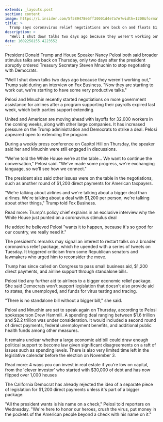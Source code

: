 ```yaml
--- 
extends: _layouts.post 
section: content 
image: https://i.insider.com/5f589478e6ff30001d4e7a7e?width=1200&format=jpeg 
title: > 
  Trump says coronavirus relief negotiations are back on and floats $1,200 stimulus checks just 2 days after pulling the plug on talks 
description: > 
  "Well I shut down talks two days ago because they weren't working out," Trump said during an interview on Fox Business.The president also said other issues were on the table in the negotiations, such as another round of $1,200 direct payments for American taxpayers."We're talking about airlines and we're talking about a bigger deal than airlines.Trump has since called on Congress to pass small business aid, $1,200 direct payments, and airline support through standalone bills.It would included a second round of direct payments, federal unemployment benefits, and additional public health funds among other measures. 
date: 1602258155.4223552 
--- 
```

President Donald Trump and House Speaker Nancy Pelosi both said broader stimulus talks are back on Thursday, only two days after the president abruptly ordered Treasury Secretary Steven Mnuchin to stop negotiating with Democrats.

"Well I shut down talks two days ago because they weren't working out," Trump said during an interview on Fox Business. "Now they are starting to work out, we're starting to have some very productive talks."

Pelosi and Mnuchin recently started negotiations on more government assistance for airlines after a program supporting their payrolls expired last week, which both parties support extending.

United and American are moving ahead with layoffs for 32,000 workers in the coming weeks, along with other large companies. It has increased pressure on the Trump administration and Democrats to strike a deal. Pelosi appeared open to extending the program.

During a weekly press conference on Capitol Hill on Thursday, the speaker said her and Mnuchin were still engaged in discussions.

"We've told the White House we're at the table... We want to continue the conversation," Pelosi said. "We've made some progress, we're exchanging language, so we'll see how we connect."

The president also said other issues were on the table in the negotiations, such as another round of $1,200 direct payments for American taxpayers.

"We're talking about airlines and we're talking about a bigger deal than airlines. We're talking about a deal with $1,200 per person, we're talking about other things," Trump told Fox Business.

Read more: Trump's policy chief explains in an exclusive interview why the White House just punted on a coronavirus stimulus deal

He added he believed Pelosi "wants it to happen, because it's so good for our country, we really need it."

The president's remarks may signal an interest to restart talks on a broader coronavirus relief package, which he upended with a series of tweets on Tuesday. It triggered criticism from some Republican senators and lawmakers who urged him to reconsider the move.

Trump has since called on Congress to pass small business aid, $1,200 direct payments, and airline support through standalone bills.

Pelosi tied any further aid to airlines to a bigger economic relief package. She said Democrats won't support legislation that doesn't also provide aid to states, the unemployed, and funds for virus testing and tracing.

"There is no standalone bill without a bigger bill," she said.

Pelosi and Mnuchin are set to speak again on Thursday, according to Pelosi spokesperson Drew Hammill. A spending deal ranging between $1.6 trillion and $2.2 trillion was under consideration. It would included a second round of direct payments, federal unemployment benefits, and additional public health funds among other measures.

It remains unclear whether a large economic aid bill could draw enough political support to become law given significant disagreements on a raft of issues such as spending levels. There is also very limited time left in the legislative calendar before the election on November 3.

Read more: 4 ways you can invest in real estate if you're low on capital, from the 'clever investor' who started with $30,000 of debt and has now flipped over 1,000 houses

The California Democrat has already rejected the idea of a separate piece of legislation for $1,200 direct payments unless it's part of a bigger package.

"All the president wants is his name on a check," Pelosi told reporters on Wednesday. "We're here to honor our heroes, crush the virus, put money in the pockets of the American people beyond a check with his name on it."